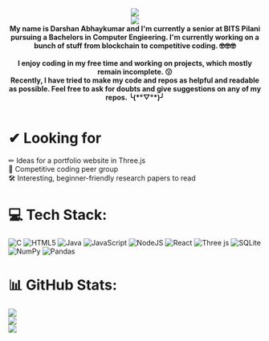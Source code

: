 <div align="center">
  <img src="https://capsule-render.vercel.app/api?type=venom&color=F47A9E&height=300&section=header&text=Hi&fontColor=FFFFFF&animation=fadeIn&fontSize=50" /><br>
  <a href="https://linkedin.com/in/www.linkedin.com/in/darshan-abhaykumar">
    <img src ="https://img.shields.io/badge/LinkedIn-%230077B5.svg?logo=linkedin&logoColor=white">
  </a>
  <div align = "center">   
  <strong> My name is Darshan Abhaykumar and I'm currently a senior at BITS Pilani pursuing a Bachelors in Computer Engieering. I'm currently working on a bunch of stuff from blockchain to competitive coding. 🤓🤓🤓 </strong>
  <br>
  <br><strong> I enjoy coding in my free time and working on projects, which mostly remain incomplete. 😗 </strong>
  <br><strong>Recently, I have tried to make my code and repos as helpful and readable as possible. Feel free to ask for doubts and give suggestions on any of my repos. ╰(*°▽°*)╯ </strong>
  <br>
  <br>
  </div>
</div>


# ✔ Looking for
✏ Ideas for a portfolio website in Three.js <br>
🥇 Competitive coding peer group <br>
🛠 Interesting, beginner-friendly research papers to read

# 💻 Tech Stack:
![C](https://img.shields.io/badge/c-%2300599C.svg?style=for-the-badge&logo=c&logoColor=white) ![HTML5](https://img.shields.io/badge/html5-%23E34F26.svg?style=for-the-badge&logo=html5&logoColor=white) ![Java](https://img.shields.io/badge/java-%23ED8B00.svg?style=for-the-badge&logo=openjdk&logoColor=white) ![JavaScript](https://img.shields.io/badge/javascript-%23323330.svg?style=for-the-badge&logo=javascript&logoColor=%23F7DF1E) ![NodeJS](https://img.shields.io/badge/node.js-6DA55F?style=for-the-badge&logo=node.js&logoColor=white) ![React](https://img.shields.io/badge/react-%2320232a.svg?style=for-the-badge&logo=react&logoColor=%2361DAFB) ![Three js](https://img.shields.io/badge/threejs-black?style=for-the-badge&logo=three.js&logoColor=white) ![SQLite](https://img.shields.io/badge/sqlite-%2307405e.svg?style=for-the-badge&logo=sqlite&logoColor=white) ![NumPy](https://img.shields.io/badge/numpy-%23013243.svg?style=for-the-badge&logo=numpy&logoColor=white) ![Pandas](https://img.shields.io/badge/pandas-%23150458.svg?style=for-the-badge&logo=pandas&logoColor=white)
# 📊 GitHub Stats:
![](https://github-readme-stats.vercel.app/api?username=Darsuu&theme=tokyonight&hide_border=false&include_all_commits=false&count_private=false)<br/>
![](https://github-readme-streak-stats.herokuapp.com/?user=Darsuu&theme=tokyonight&hide_border=false)<br/>
![](https://github-readme-stats.vercel.app/api/top-langs/?username=Darsuu&theme=tokyonight&hide_border=false&include_all_commits=false&count_private=false&layout=compact)

<!-- Proudly created with GPRM ( https://gprm.itsvg.in ) -->
